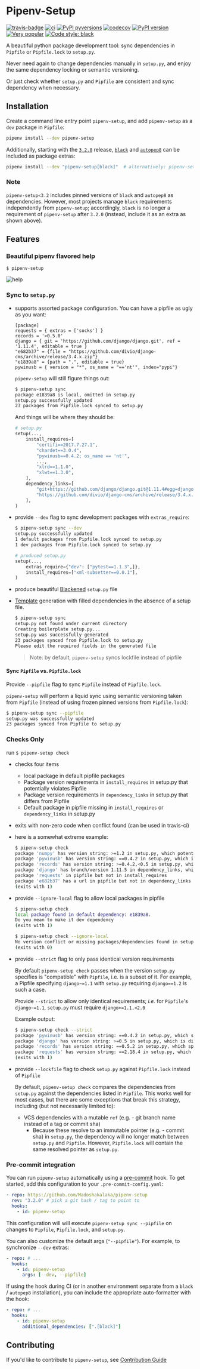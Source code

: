 # Pipenv-Setup

[![travis-badge](https://travis-ci.org/Madoshakalaka/pipenv-setup.svg?branch=master)](https://travis-ci.org/Madoshakalaka/pipenv-setup)
[![ci](https://github.com/Madoshakalaka/pipenv-setup/actions/workflows/ci.yml/badge.svg)](https://github.com/Madoshakalaka/pipenv-setup/actions/workflows/ci.yml)
[![PyPI pyversions](https://img.shields.io/pypi/pyversions/pipenv-setup.svg)](https://pypi.python.org/pypi/pipenv-setup/)
[![codecov](https://codecov.io/gh/Madoshakalaka/pipenv-setup/branch/master/graph/badge.svg)](https://codecov.io/gh/Madoshakalaka/pipenv-setup)
[![PyPI version](https://badge.fury.io/py/pipenv-setup.svg)](https://badge.fury.io/py/pipenv-setup)
[![Very popular](https://img.shields.io/pypi/dm/pipenv-setup)](https://pypistats.org/packages/pipenv-setup)
[![Code style: black](https://img.shields.io/badge/code%20style-black-000000.svg)](https://github.com/psf/black)

A beautiful python package development tool: sync dependencies in `Pipfile` or `Pipfile.lock` to `setup.py`.

Never need again to change dependencies manually in `setup.py`, and enjoy the same
dependency locking or semantic versioning.

Or just check whether `setup.py` and `Pipfile` are consistent and sync dependency when
necessary.

## Installation

Create a command line entry point `pipenv-setup`, and add `pipenv-setup` as a `dev`
package in `Pipfile`:

```bash
pipenv install --dev pipenv-setup
```

Additionally, starting with the
[`3.2.0`](https://github.com/Madoshakalaka/pipenv-setup/releases/tag/v3.2.0) release,
[`black`](https://github.com/psf/black) and [`autopep8`](https://github.com/hhatto/autopep8) can be
included as package extras:

```bash
pipenv install --dev "pipenv-setup[black]"  # alternatively: pipenv-setup[autopep8]
```

### Note

`pipenv-setup<3.2` includes pinned versions of `black` and `autopep8` as dependencies. However, most
projects manage `black` requirements independently from `pipenv-setup`; accordingly, `black` is no
longer a requirement of `pipenv-setup` after `3.2.0` (instead, include it as an extra as shown
above).

## Features

### Beautiful pipenv flavored help

`$ pipenv-setup`

![help](https://raw.githubusercontent.com/Madoshakalaka/pipenv-setup/master/readme_assets/help.PNG)

### Sync to `setup.py`

- supports assorted package configuration. You can have a pipfile as ugly as you want:

  ```Pipfile
  [package]
  requests = { extras = ['socks'] }
  records = '>0.5.0'
  django = { git = 'https://github.com/django/django.git', ref = '1.11.4', editable = true }
  "e682b37" = {file = "https://github.com/divio/django-cms/archive/release/3.4.x.zip"}
  "e1839a8" = {path = ".", editable = true}
  pywinusb = { version = "*", os_name = "=='nt'", index="pypi"}
  ```

  `pipenv-setup` will still figure things out:

  ```bash
  $ pipenv-setup sync
  package e1839a8 is local, omitted in setup.py
  setup.py successfully updated
  23 packages from Pipfile.lock synced to setup.py
  ```

  And things will be where they should be:

  ```python
  # setup.py
  setup(...,
      install_requires=[
          "certifi==2017.7.27.1",
          "chardet==3.0.4",
          "pywinusb==0.4.2; os_name == 'nt'",
          ...,
          "xlrd==1.1.0",
          "xlwt==1.3.0",
      ],
      dependency_links=[
          "git+https://github.com/django/django.git@1.11.4#egg=django",
          "https://github.com/divio/django-cms/archive/release/3.4.x.zip",
      ],
  )
  ```

- provide `--dev` flag to sync development packages with `extras_require`:

  ```bash
  $ pipenv-setup sync --dev
  setup.py successfully updated
  1 default packages from Pipfile.lock synced to setup.py
  1 dev packages from Pipfile.lock synced to setup.py
  ```

  ```python
  # produced setup.py
  setup(...,
      extras_require={"dev": ["pytest==1.1.3",]},
      install_requires=["xml-subsetter==0.0.1"],
  )
  ```

- produce beautiful [Blackened](https://github.com/psf/black) `setup.py` file

- [Template](https://github.com/pypa/sampleproject/blob/master/setup.py) generation with
  filled dependencies in the absence of a setup file.

  ```bash
  $ pipenv-setup sync
  setup.py not found under current directory
  Creating boilerplate setup.py...
  setup.py was successfully generated
  23 packages synced from Pipfile.lock to setup.py
  Please edit the required fields in the generated file
  ```

  > Note: by default, `pipenv-setup` syncs lockfile instead of pipfile

#### Sync `Pipfile` vs. `Pipfile.lock`

Provide `--pipfile` flag to sync `Pipfile` instead of `Pipfile.lock`.

`pipenv-setup`
will perform a liquid sync using semantic versioning taken from `Pipfile` (instead of
using frozen pinned versions from `Pipfile.lock`):

```bash
$ pipenv-setup sync --pipfile
setup.py was successfully updated
23 packages synced from Pipfile to setup.py
```

### Checks Only

run `$ pipenv-setup check`

- checks four items
  - local package in default pipfile packages
  - Package version requirements in `install_requires` in setup.py that potentially violates Pipfile
  - Package version requirements in `dependency_links` in setup.py that differs from Pipfile
  - Default package in pipfile missing in `install_requires` or `dependency_links` in setup.py
- exits with non-zero code when conflict found (can be used in travis-ci)
- here is a somewhat extreme example:

  ```bash
  $ pipenv-setup check
  package 'numpy' has version string: >=1.2 in setup.py, which potentially violates >=1.5 in pipfile
  package 'pywinusb' has version string: ==0.4.2 in setup.py, which is disjoint from ~=0.3.0 in pipfile
  package 'records' has version string: >=0.4.2,<0.5 in setup.py, which is disjoint from >0.5.0 in pipfile
  package 'django' has branch/version 1.11.5 in dependency_links, which is different than 1.11.4 listed in pipfile
  package 'requests' in pipfile but not in install_requires
  package 'e682b37' has a url in pipfile but not in dependency_links
  (exits with 1)
  ```

- provide `--ignore-local` flag to allow local packages in pipfile

  ```bash
  $ pipenv-setup check
  local package found in default dependency: e1839a8.
  Do you mean to make it dev dependency
  (exits with 1)
  ```

  ```bash
  $ pipenv-setup check --ignore-local
  No version conflict or missing packages/dependencies found in setup.py!
  (exits with 0)
  ```

- provide `--strict` flag to only pass identical version requirements

  By default `pipenv-setup check` passes when the version `setup.py` specifies is
  "compatible" with `Pipfile`, i.e. is a subset of it. For example, a Pipfile
  specifying `django~=1.1` with `setup.py` requiring `django==1.2` is such a case.

  Provide `--strict` to allow only identical requirements; _i.e._ for `Pipfile`'s
  `django~=1.1`, `setup.py` must require `django>=1.1,<2.0`

  Example output:

  ```bash
  $ pipenv-setup check --strict
  package 'pywinusb' has version string: ==0.4.2 in setup.py, which specifies a subset of * in pipfile
  package 'django' has version string: >=0.5 in setup.py, which is disjoint from ~=0.3.0 in pipfile
  package 'records' has version string: ==0.5.2 in setup.py, which specifies a subset of >0.5.0 in pipfile
  package 'requests' has version string: ==2.18.4 in setup.py, which specifies a subset of * in pipfile
  (exits with 1)
  ```

- provide `--lockfile` flag to check `setup.py` against `Pipfile.lock` instead of `Pipfile`

  By default, `pipenv-setup check` compares the dependencies from `setup.py` against
  the dependencies listed in `Pipfile`. This works well for most cases, but there
  are some exceptions that break this strategy, including (but not necessarily limited to):

  - VCS dependencies with a mutable `ref` (e.g. - git branch name instead of a tag or commit sha)
    - Because these resolve to an immutable pointer (e.g. - commit sha) in `setup.py`, the
      dependency will no longer match between `setup.py` and `Pipfile`. However, `Pipfile.lock`
      will contain the same resolved pointer as `setup.py`.

### Pre-commit integration

You can run `pipenv-setup` automatically using a [pre-commit](https://pre-commit.com) hook. To get
started, add this configuration to your `.pre-commit-config.yaml`:

```yaml
- repo: https://github.com/Madoshakalaka/pipenv-setup
  rev: "3.2.0" # pick a git hash / tag to point to
  hooks:
    - id: pipenv-setup
```

This configuration will will execute `pipenv-setup sync --pipfile` on changes to `Pipfile`,
`Pipfile.lock`, and `setup.py`.

You can also customize the default args (`"--pipfile"`). For example, to synchronize `--dev` extras:

```yaml
- repo: # ...
  hooks:
    - id: pipenv-setup
      args: [--dev, --pipfile]
```

If using the hook during CI (or in another environment separate from a `black` / `autopep8`
installation), you can include the appropriate auto-formatter with the hook:

```yaml
- repo: # ...
  hooks:
    - id: pipenv-setup
      additional_dependencies: [".[black]"]
```

## Contributing

If you'd like to contribute to `pipenv-setup`, see [Contribution Guide](CONTRIBUTING.md)
